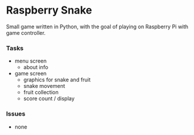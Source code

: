 Raspberry Snake
===============

Small game written in Python, with the goal of playing on Raspberry Pi with game controller.

### Tasks

 - menu screen
    - about info
 - game screen
    - graphics for snake and fruit
    - snake movement
	- fruit collection
    - score count / display

### Issues

 - none
